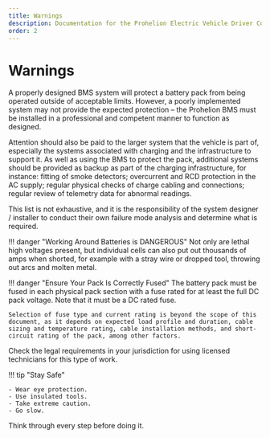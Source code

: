 ```yaml
---
title: Warnings
description: Documentation for the Prohelion Electric Vehicle Driver Controls
order: 2
---
```


# Warnings

A properly designed BMS system will protect a battery pack from being operated outside of acceptable limits.  However, a poorly implemented system may not provide the expected protection – the Prohelion BMS must be installed in a professional and competent manner to function as designed. 

Attention should also be paid to the larger system that the vehicle is part of, especially the systems associated with charging and the infrastructure to support it.  As well as using the BMS to protect the pack, additional systems should be provided as backup as part of the charging infrastructure, for instance: fitting of smoke detectors; overcurrent and RCD protection in the AC supply; regular physical checks of charge cabling and connections; regular review of telemetry data for abnormal readings.   

This list is not exhaustive, and it is the responsibility of the system designer / installer to conduct their own failure mode analysis and determine what is required. 

!!! danger "Working Around Batteries is DANGEROUS"
    Not only are lethal high voltages present, but individual cells can also put out thousands of amps when shorted, for example with a stray wire or dropped tool, throwing out arcs and molten metal. 

!!! danger "Ensure Your Pack Is Correctly Fused"
    The battery pack must be fused in each physical pack section with a fuse rated for at least the full DC pack voltage.  Note that it must be a DC rated fuse. 
    
    Selection of fuse type and current rating is beyond the scope of this document, as it depends on expected load profile and duration, cable sizing and temperature rating, cable installation methods, and short-circuit rating of the pack, among other factors. 

Check the legal requirements in your jurisdiction for using licensed technicians for this type of work. 

!!! tip "Stay Safe"

    - Wear eye protection.  
    - Use insulated tools.  
    - Take extreme caution.
    - Go slow.  
    
  

Think through every step before doing it. 